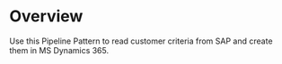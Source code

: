 # Overview

Use this Pipeline Pattern to read customer criteria from SAP and create them in MS Dynamics 365.
